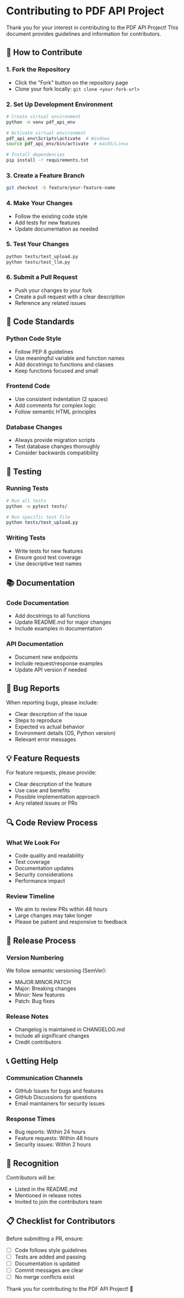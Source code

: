 # Contributing to PDF API Project

Thank you for your interest in contributing to the PDF API Project! This document provides guidelines and information for contributors.

## 🤝 How to Contribute

### 1. Fork the Repository
- Click the "Fork" button on the repository page
- Clone your fork locally: `git clone <your-fork-url>`

### 2. Set Up Development Environment
```bash
# Create virtual environment
python -m venv pdf_api_env

# Activate virtual environment
pdf_api_env\Scripts\activate  # Windows
source pdf_api_env/bin/activate  # macOS/Linux

# Install dependencies
pip install -r requirements.txt
```

### 3. Create a Feature Branch
```bash
git checkout -b feature/your-feature-name
```

### 4. Make Your Changes
- Follow the existing code style
- Add tests for new features
- Update documentation as needed

### 5. Test Your Changes
```bash
python tests/test_upload.py
python tests/test_llm.py
```

### 6. Submit a Pull Request
- Push your changes to your fork
- Create a pull request with a clear description
- Reference any related issues

## 📝 Code Standards

### Python Code Style
- Follow PEP 8 guidelines
- Use meaningful variable and function names
- Add docstrings to functions and classes
- Keep functions focused and small

### Frontend Code
- Use consistent indentation (2 spaces)
- Add comments for complex logic
- Follow semantic HTML principles

### Database Changes
- Always provide migration scripts
- Test database changes thoroughly
- Consider backwards compatibility

## 🧪 Testing

### Running Tests
```bash
# Run all tests
python -m pytest tests/

# Run specific test file
python tests/test_upload.py
```

### Writing Tests
- Write tests for new features
- Ensure good test coverage
- Use descriptive test names

## 📚 Documentation

### Code Documentation
- Add docstrings to all functions
- Update README.md for major changes
- Include examples in documentation

### API Documentation
- Document new endpoints
- Include request/response examples
- Update API version if needed

## 🐛 Bug Reports

When reporting bugs, please include:
- Clear description of the issue
- Steps to reproduce
- Expected vs actual behavior
- Environment details (OS, Python version)
- Relevant error messages

## 💡 Feature Requests

For feature requests, please provide:
- Clear description of the feature
- Use case and benefits
- Possible implementation approach
- Any related issues or PRs

## 🔍 Code Review Process

### What We Look For
- Code quality and readability
- Test coverage
- Documentation updates
- Security considerations
- Performance impact

### Review Timeline
- We aim to review PRs within 48 hours
- Large changes may take longer
- Please be patient and responsive to feedback

## 🚀 Release Process

### Version Numbering
We follow semantic versioning (SemVer):
- MAJOR.MINOR.PATCH
- Major: Breaking changes
- Minor: New features
- Patch: Bug fixes

### Release Notes
- Changelog is maintained in CHANGELOG.md
- Include all significant changes
- Credit contributors

## 📞 Getting Help

### Communication Channels
- GitHub Issues for bugs and features
- GitHub Discussions for questions
- Email maintainers for security issues

### Response Times
- Bug reports: Within 24 hours
- Feature requests: Within 48 hours
- Security issues: Within 2 hours

## 🎉 Recognition

Contributors will be:
- Listed in the README.md
- Mentioned in release notes
- Invited to join the contributors team

## 📋 Checklist for Contributors

Before submitting a PR, ensure:
- [ ] Code follows style guidelines
- [ ] Tests are added and passing
- [ ] Documentation is updated
- [ ] Commit messages are clear
- [ ] No merge conflicts exist

Thank you for contributing to the PDF API Project! 🚀
